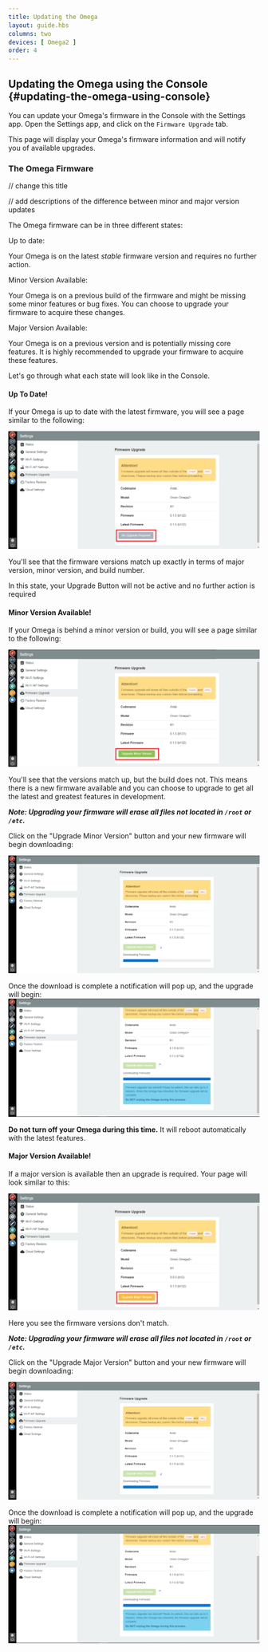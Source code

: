 ```yaml
---
title: Updating the Omega
layout: guide.hbs
columns: two
devices: [ Omega2 ]
order: 4
---
```


## Updating the Omega using the Console {#updating-the-omega-using-console}

You can update your Omega's firmware in the Console with the Settings app. Open the Settings app, and click on the `Firmware Upgrade` tab.

This page will display your Omega's firmware information and will notify you of available upgrades.


### The Omega Firmware
// change this title

// add descriptions of the difference between minor and major version updates

The Omega firmware can be in three different states:

Up to date:

Your Omega is on the latest *stable* firmware version and requires no further action.

Minor Version Available:

Your Omega is on a previous build of the firmware and might be missing some minor features or bug fixes. You can choose to upgrade your firmware to acquire these changes.

Major Version Available:

Your Omega is on a previous version and is potentially missing core features. It is highly recommended to upgrade your firmware to acquire these features.

Let's go through what each state will look like in the Console.

#### Up To Date!

If your Omega is up to date with the latest firmware, you will see a page similar to the following:

![update-not-required](../img/updating-none-required.png)

You'll see that the firmware versions match up exactly in terms of major version, minor version, and build number.

In this state, your Upgrade Button will not be active and no further action is required

#### Minor Version Available!

If your Omega is behind a minor version or build, you will see a page similar to the following:

![update-minor-version](../img/updating-minor-version.png)

You'll see that the versions match up, but the build does not. This means there is a new firmware available and you can choose to upgrade to get all the latest and greatest features in development.

***Note: Upgrading your firmware will erase all files not located in `/root` or `/etc`.***

Click on the "Upgrade Minor Version" button and your new firmware will begin downloading:

![update-download-in-progress](../img/updating-download-in-progress.png)

Once the download is complete a notification will pop up, and the upgrade will begin:
![update-download-complete](../img/updating-download-complete.png)

**Do not turn off your Omega during this time.** It will reboot automatically with the latest features.

#### Major Version Available!

If a major version is available then an upgrade is required. Your page will look similar to this:

![update-major-version](../img/updating-major-version.png)

Here you see the firmware versions don't match.

***Note: Upgrading your firmware will erase all files not located in `/root` or `/etc`.***

Click on the "Upgrade Major Version" button and your new firmware will begin downloading:

![update-download-in-progress](../img/updating-download-in-progress.png)

Once the download is complete a notification will pop up, and the upgrade will begin:
![update-download-complete](../img/updating-download-complete.png)
